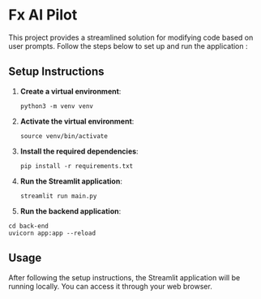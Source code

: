 # Fx AI Pilot

This project provides a streamlined solution for modifying code based on user prompts. Follow the steps below to set up and run the application :

## Setup Instructions

1. **Create a virtual environment**:
    ```
    python3 -m venv venv
    ```

2. **Activate the virtual environment**:
    ```
    source venv/bin/activate
    ```

3. **Install the required dependencies**:
    ```venv
    pip install -r requirements.txt
    ```

4. **Run the Streamlit application**:
    ```venv
    streamlit run main.py
    ```
5. **Run the backend application**:
```venv
cd back-end
uvicorn app:app --reload
```
## Usage

After following the setup instructions, the Streamlit application will be running locally. You can access it through your web browser.